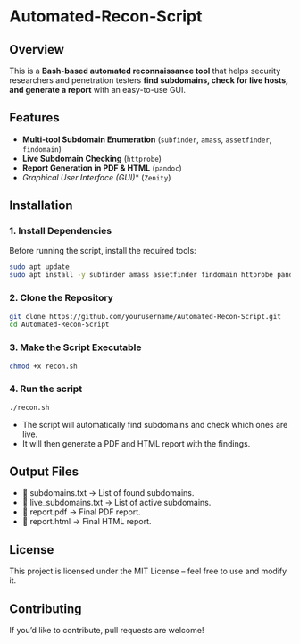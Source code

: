 # Automated-Recon-Script
## Overview  
This is a **Bash-based automated reconnaissance tool** that helps security researchers and penetration testers **find subdomains, check for live hosts, and generate a report** with an easy-to-use GUI.

## Features  
-  **Multi-tool Subdomain Enumeration** (`subfinder`, `amass`, `assetfinder`, `findomain`)  
-  **Live Subdomain Checking** (`httprobe`)  
-  **Report Generation in PDF & HTML** (`pandoc`)  
-  *Graphical User Interface (GUI)** (`Zenity`)  

## Installation  
### **1. Install Dependencies**
Before running the script, install the required tools:  
```bash
sudo apt update
sudo apt install -y subfinder amass assetfinder findomain httprobe pandoc zenity
```
### **2. Clone the Repository**
```bash
git clone https://github.com/yourusername/Automated-Recon-Script.git
cd Automated-Recon-Script
```
### **3. Make the Script Executable**
```bash
chmod +x recon.sh
```
### **4. Run the script**
```bash
./recon.sh
```
- The script will automatically find subdomains and check which ones are live.
- It will then generate a PDF and HTML report with the findings.

## Output Files
- 📄 subdomains.txt → List of found subdomains.
- 📄 live_subdomains.txt → List of active subdomains.
- 📄 report.pdf → Final PDF report.
- 📄 report.html → Final HTML report.

## License
This project is licensed under the MIT License – feel free to use and modify it.

## Contributing
If you’d like to contribute, pull requests are welcome!
